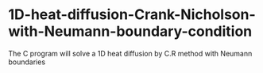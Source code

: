 # 1D-heat-diffusion-Crank-Nicholson-with-Neumann-boundary-condition
The C program will solve a 1D heat diffusion by C.R method with Neumann boundaries
